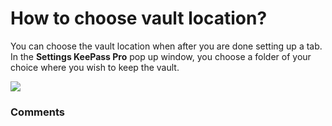 # How to choose vault location?

<p class="no-margin">You can choose the vault location when after you are done setting up a tab. In the <b>Settings KeePass Pro</b> pop up window, you choose a folder of your choice where you wish to keep the vault.</p>
<p class="no-margin"></p>
<div class="intercom-container"><img src="https://teams-pro.intercom-attachments-1.com/i/o/664841497/11b0326342b97e54d21b9b99/how_to_choose_vault_location.png"></div>

### Comments

<Commentaire />